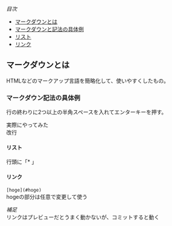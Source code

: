 *目次*
* [マークダウンとは](#マークダウンとは)
* [マークダウンと記法の具体例](#マークダウン記法の具体例)
* [リスト](#リスト)
* [リンク](#リンク)

## マークダウンとは  
HTMLなどのマークアップ言語を簡略化して、使いやすくしたもの。
### マークダウン記法の具体例  
行の終わりに2つ以上の半角スペースを入れてエンターキーを押す。

実際にやってみた  
改行

#### リスト
行頭に「* 」　
#### リンク
`[hoge](#hoge)`  
hogeの部分は任意で変更して使う　

*補足*  
リンクはプレビューだとうまく動かないが、コミットすると動く

